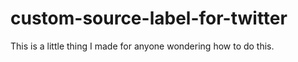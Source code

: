 # custom-source-label-for-twitter
This is a little thing I made for anyone wondering how to do this. 
